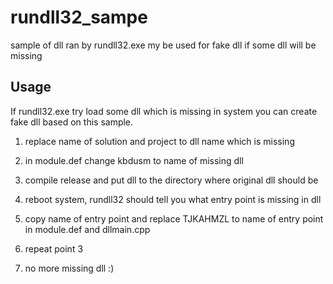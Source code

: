 rundll32_sampe
==============

sample of dll ran by rundll32.exe my be used for fake dll if some dll will be missing

Usage
--------------

If rundll32.exe try load some dll which is missing in system you can create fake dll based on this sample.

1) replace name of solution and project to dll name which is missing

2) in module.def change kbdusm to name of missing dll

3) compile release and put dll to the directory where original dll should be

4) reboot system, rundll32 should tell you what entry point is missing in dll

5) copy name of entry point and replace TJKAHMZL to name of entry point in module.def and dllmain.cpp

6) repeat point 3

7) no more missing dll :)